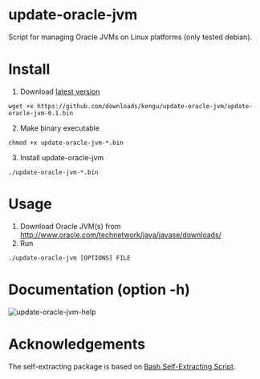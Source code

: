 update-oracle-jvm
=================

Script for managing Oracle JVMs on Linux platforms (only tested debian).

Install
=======

1. Download [latest version](https://github.com/downloads/kengu/update-oracle-jvm/update-oracle-jvm-0.1.bin)
```
wget +x https://github.com/downloads/kengu/update-oracle-jvm/update-oracle-jvm-0.1.bin
```
2. Make binary executable
```
chmod +x update-oracle-jvm-*.bin
```
3. Install update-oracle-jvm
```
./update-oracle-jvm-*.bin
```

Usage
=====

1. Download Oracle JVM(s) from http://www.oracle.com/technetwork/java/javase/downloads/
2. Run 
```
./update-oracle-jvm [OPTIONS] FILE
```

Documentation (option -h)
=========================

![update-oracle-jvm-help](docs/help.jpg)

Acknowledgements
================

The self-extracting package is based on [Bash Self-Extracting Script](http://www.linuxjournal.com/node/1005818).